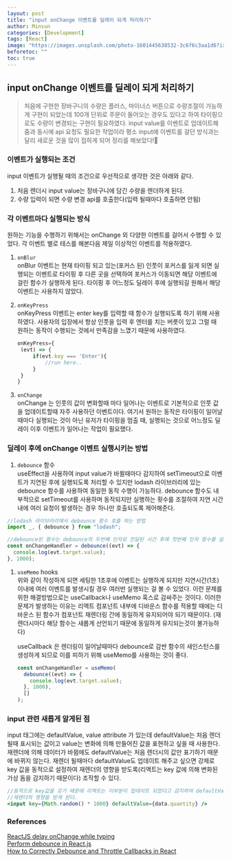 ```yaml
---
layout: post
title: "input onChange 이벤트를 딜레이 되게 처리하기"
author: Minsun
categories: [Development]
tags: [React]
image: "https://images.unsplash.com/photo-1601445638532-3c6f6c3aa1d6?ixid=MnwxMjA3fDB8MHxwaG90by1wYWdlfHx8fGVufDB8fHx8&ixlib=rb-1.2.1&auto=format&fit=crop&w=633&q=80"
beforetoc: ""
toc: true
---
```


## input onChange 이벤트를 딜레이 되게 처리하기

> 처음에 구현한 장바구니의 수량은 플러스, 마이너스 버튼으로 수량조절이 가능하게 구현이 되었는데 100개 단위로 주문이 들어오는 경우도 있다고 하여 타이핑으로도 수량이 변경되는 구현이 필요하였다. input value를 이벤트로 업데이트해줌과 동시에 api 요청도 필요한 작업이라 평소 input에 이벤트를 걸던 방식과는 달리 새로운 것을 많이 접하게 되어 정리를 해보았다!🌝

### 이벤트가 실행되는 조건

input 이벤트가 실행될 때의 조건으로 우선적으로 생각한 것은 아래와 같다.

1. 처음 렌더시 input value는 장바구니에 담긴 수량을 렌더하게 된다.
2. 수량 입력이 되면 수량 변경 api를 호출한다(입력 될때마다 호출하면 안됨)

### 각 이벤트마다 실행되는 방식

원하는 기능을 수행하기 위해서는 onChange 외 다양한 이벤트를 걸어서 수행할 수 있었다. 각 이벤트 별로 테스를 해본다음 제일 이상적인 이벤트를 적용하였다.

1. `onBlur`<br />
   onBlur 이벤트는 현재 타이핑 되고 있는(포커스 된) 인풋이 포커스를 잃게 되면 실행되는 이벤트로 타이핑 후 다른 곳을 선택하여 포커스가 이동되면 해당 이벤트에 걸린 함수가 실행하게 된다. 타이핑 후 어느정도 딜레이 후에 실행되길 원해서 해당 이벤트는 사용하지 않았다.

2. `onKeyPress`<br />
   onKeyPress 이벤트는 enter key를 입력할 때 함수가 실행되도록 하기 위해 사용하였다. 사용자의 입장에서 항상 인풋을 입력 후 엔터를 치는 버릇이 있고 그럴 때 원하는 동작이 수행되는 것에서 만족감을 느꼈기 때문에 사용하였다.

   ```jsx
   onKeyPress={
   	(evt) => {
   		if(evt.key === 'Enter'){
   			//run here..
   		}
   	}
   }
   ```

3. `onChange`<br />
   onChange 는 인풋의 값이 변화할때 마다 일어나는 이벤트로 기본적으로 인풋 값을 업데이트할때 자주 사용하던 이벤트이다. 여기서 원하는 동작은 타이핑이 일어날때마다 실행되는 것이 아닌 유저가 타이핑을 멈출 때, 실행되는 것으로 어느정도 딜레이 이후 이벤트가 일어나는 작업이 필요했다.

### 딜레이 후에 onChange 이벤트 실행시키는 방법

1. `debounce` 함수<br />
   useEffect을 사용하여 input value가 바뀔때마다 감지하여 setTimeout으로 이벤트가 지연된 후에 실행되도록 처리할 수 있지만 lodash 라이브러리에 있는 debounce 함수를 사용하여 동일한 동작 수행이 가능하다. debounce 함수도 내부적으로 setTimeout를 사용하며 동작되지만 실행하는 횟수를 조절하여 지연 시간 내에 여러 요청이 발생하는 경우 하나만 호출되도록 제어해준다.

```jsx
//lodash 라이브러리에서 debounce 함수 호출 하는 방법
import _, { debounce } from "lodash";

//debounce된 함수는 debounce의 두번째 인자로 전달된 시간 후에 첫번째 인자 함수를 실행하게 된다.
const onChangeHandler = debounce((evt) => {
  console.log(evt.target.value);
}, 1000);
```

1. `useMemo` hooks<br />
   위와 같이 작성하게 되면 세팅한 1초후에 이벤트는 실행하게 되지만 지연시간(1초) 이내에 여러 이벤트를 발생시킬 경우 여러번 실행되는 걸 볼 수 있었다. 이런 문제를 위한 해결방법으로는 useCallback나 useMemo 훅스로 감싸주는 것이다. 이러한 문제가 발생하는 이유는 리액트 컴포넌트 내부에 디바운스 함수를 적용할 때에는 디바운스 된 함수가 컴포넌트 재렌더링 간에 동일하게 유지되어야 되기 때문이다. (재렌더시마다 해당 함수는 새롭게 선언되기 때문에 동일하게 유지되는것이 불가능하다)

   useCallback 은 렌더링이 일어날때마다 debounce로 감싼 함수의 새인스턴스를 생성하게 되므로 이를 피하기 위해 useMemo를 사용하는 것이 좋다.

   ```jsx
   const onChangeHandler = useMemo(
     debounce((evt) => {
       console.log(evt.target.value);
     }, 1000),
     []
   );
   ```

### input 관련 새롭게 알게된 점

input 태그에는 defaultValue, value attribute 가 있는데 defaultValue는 처음 렌더될때 표시되는 값이고 value는 변화에 의해 만들어진 값을 표현하고 싶을 때 사용한다. 재렌더에 의해 데이터가 바뀜에도 defaultValue는 처음 렌더시의 값만 표기하기 때문에 바뀌지 않는다. 재렌더 될때마다 defaultValue도 업데이트 해주고 싶으면 강제로 key 값을 동적으로 설정하여 재렌더의 영향을 받도록(리액트는 key 값에 의해 변화된 가상 돔을 감지하기 때문이다) 조작할 수 있다.

```jsx
//동적으로 key값을 갖기 때문에 리액트는 이부분이 업데이트 되었다고 감지하여 defaultValue도
//재렌더의 영향을 받게 된다.
<input key={Math.random() * 1000} defaultValue={data.quantity} />
```

### References<br />

[ReactJS delay onChange while typing](https://stackoverflow.com/questions/53071774/reactjs-delay-onchange-while-typing)<br />
[Perform debounce in React.js](https://stackoverflow.com/questions/23123138/perform-debounce-in-react-js)<br />
[How to Correctly Debounce and Throttle Callbacks in React](https://dmitripavlutin.com/react-throttle-debounce/)
